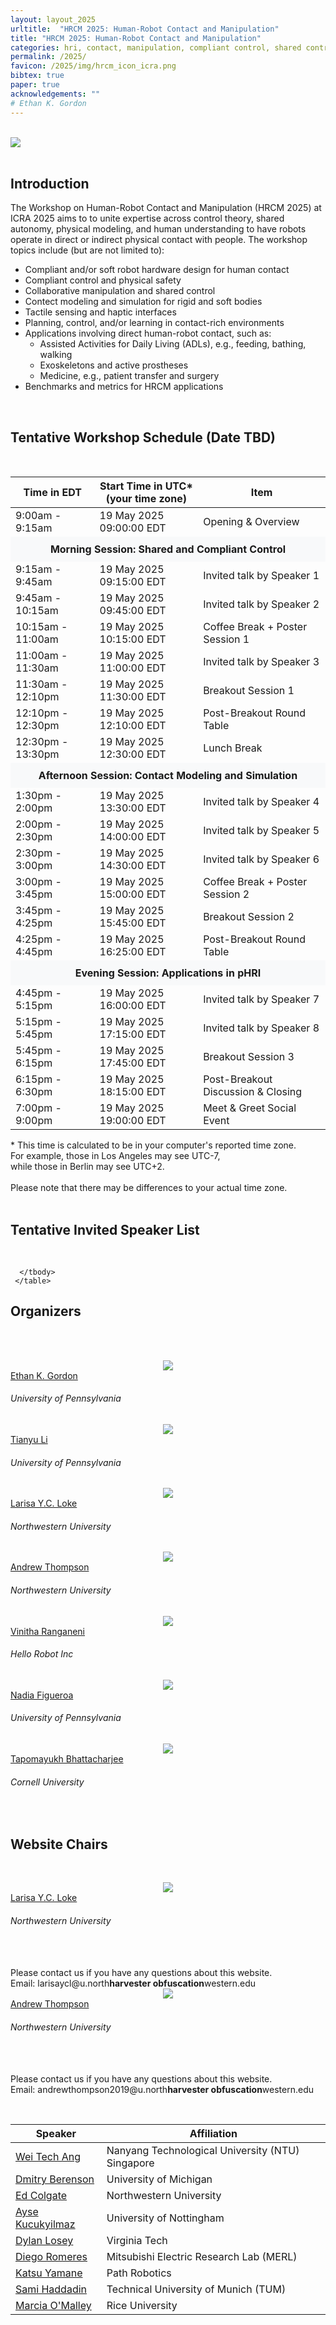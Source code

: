 ```yaml
---
layout: layout_2025
urltitle:  "HRCM 2025: Human-Robot Contact and Manipulation"
title: "HRCM 2025: Human-Robot Contact and Manipulation"
categories: hri, contact, manipulation, compliant control, shared control, shared autonomy
permalink: /2025/
favicon: /2025/img/hrcm_icon_icra.png
bibtex: true
paper: true
acknowledgements: ""
# Ethan K. Gordon
---
```


<br>
<div class="row">
  <div class="col-xs-12">
    <img class="img-fluid" src="{{ "img/hrcm_banner_icra.png" | prepend:site.baseurl }}">
    <!--
    <small style="float:right;margin-top:0mm;margin-right:12mm;">Image credit to <a href="https://openai.com/dall-e-3" target="_blank">DALL·E</a></small>
    <br><br>
    <center>
      <table class="event-details">
        <tr><td class="item">Date:     </td><td class="desc">Tuesday, 18th June 2024      </td></tr>
        <tr><td class="item">Time:     </td><td class="desc">8:30 AM – 12:30 PM (half-day)</td></tr>
        <tr><td class="item">Location: </td><td class="desc">Arch 309                     </td></tr>
      </table>
    </center>
  -->
  </div>
</div><br>

<div class="row">
  <div class="col-xs-12"><a class="anchor" id="intro"></a>
    <h2>Introduction</h2>
  </div>
</div>
<div class="row">
  <div class="col-xs-12">
    <p>
    The Workshop on Human-Robot Contact and Manipulation (HRCM 2025) at ICRA 2025 aims to to unite expertise across control theory, shared autonomy, physical modeling, and human understanding to have robots operate in direct or indirect physical contact with people. The workshop topics include (but are not limited to):
    </p>
    <ul>
      <li>Compliant and/or soft robot hardware design for human contact</li>
      <li>Compliant control and physical safety</li>
      <li>Collaborative manipulation and shared control</li>
      <li>Contect modeling and simulation for rigid and soft bodies</li>
      <li>Tactile sensing and haptic interfaces</li>
      <li>Planning, control, and/or learning in contact-rich environments</li>
      <li>Applications involving direct human-robot contact, such as:
        <ul>
          <li>Assisted Activities for Daily Living (ADLs), e.g., feeding, bathing, walking</li>
          <li>Exoskeletons and active prostheses</li>
          <li>Medicine, e.g., patient transfer and surgery</li>
        </ul>
      </li>
      <li>Benchmarks and metrics for HRCM applications</li>
    </ul>
  </div>
</div> <br>

<!--
<div class="row">
  <div class="col-xs-12 panel-group"><a class="anchor" id="calls"></a>
    <h2>Call for Contributions</h2>
    <br>
    <div class="panel panel-default">
      <div class="panel-heading" data-toggle="collapse" data-parent="#call" href="#call-papers" style="cursor:pointer;">
        <h3 style="margin:0;">Full Workshop Papers</h3>
      </div>
      <div id="call-papers" class="panel-collapse collapse" data-parent="#call">
        <div class="panel-body">
          <p>
	    <span style="font-weight:500;">Submission:</span> We invite authors to submit unpublished papers (8-page <a href="https://github.com/cvpr-org/author-kit/releases" target="_blank">CVPR format</a>) to our workshop, to be presented at a poster session upon acceptance. All submissions will go through a double-blind review process.
	    All contributions must be submitted (along with supplementary materials, if any) at this <a href="https://cmt3.research.microsoft.com/GAZE2024/Submission/Index">CMT link</a>.
	  </p>
	  <p>
	    Accepted papers will be published in the official CVPR Workshops proceedings and the Computer Vision Foundation (CVF) Open Access archive.
	  </p>
	  <p>
	    <span style="font-weight:500;">Note:</span> Authors of previously rejected main conference submissions are also welcome to submit their work to our workshop. When doing so, you must submit the previous reviewers' comments (named as <code>previous_reviews.pdf</code>) and a letter of changes (named as <code>letter_of_changes.pdf</code>) as part of your supplementary materials to clearly demonstrate the changes made to address the comments made by previous reviewers.
          </p>
        </div>
      </div>
    </div>
    <br>
  </div>
</div><br>

<div class="row">
  <div class="col-xs-12"><a class="anchor" id="dates"></a>
    <h2>Important Dates</h2>
    <br>
    <table class="table table-striped">
      <tbody>
        <tr>
          <td>Paper Submission Deadline</td>
          <td>March 15, 2024 (23:59 Pacific time)</td>
	  <td><span class="countdown" reference="15 Mar 2024 23:59:59 PST"></span></td>
        </tr>
        <tr>
          <td>Notification to Authors</td>
          <td>April 5, 2024</td>
        </tr>
        <tr>
          <td>Camera-Ready Deadline</td>
          <td>April 14, 2024</td>
        </tr>
        <tr>
          <td>Workshop Day</td>
          <td>June 18, 2024</td>
        </tr>
      </tbody>
    </table>
  </div>
</div><br>

<div class="row">
  <div class="col-xs-12"><a class="anchor" id="schedule"></a>
     <h2>Workshop Video Recording</h2>
     <br>
     <center>
       <iframe width="560" height="315" src="https://www.youtube-nocookie.com/embed/Vgrgi53efkE?si=jqeGBmH7deE41vq4" title="YouTube video player" frameborder="0" allow="accelerometer; autoplay; clipboard-write; encrypted-media; gyroscope; picture-in-picture; web-share" referrerpolicy="strict-origin-when-cross-origin" allowfullscreen></iframe>
     </center>
     <br>
  </div>
</div><br>
-->

<style>
  .subheader {
    font-weight: bold;
    text-align: center;
    background-color: #f8f9fa;
    padding: 10px;
  }
</style>

<div class="row">
  <div class="col-xs-12"><a class="anchor" id="schedule"></a>
     <h2>Tentative Workshop Schedule (Date TBD)</h2>
     <br>
     <table class="table schedule" style="border:none !important;">
      <thead class="thead-light">
        <tr>
    <th>Time in EDT</th>
    <th>Start Time in UTC<span class="tz-offset"></span><b>*</b><br><span class="tz-subtext">(your time zone)</span></th>
          <th>Item</th>
        </tr>
      </thead>
      <tbody>
        <tr>
          <td>9:00am - 9:15am</td>
          <td class="to-local-time">19 May 2025 09:00:00 EDT</td>
          <td>Opening & Overview</td>
        </tr>
        <tr>
          <td colspan="3" class="subheader">Morning Session: Shared and Compliant Control</td>
        </tr>
        <tr>
          <td>9:15am - 9:45am</td>
          <td class="to-local-time">19 May 2025 09:15:00 EDT</td>
          <td>Invited talk by Speaker 1</td>
        </tr>
        <tr>
          <td>9:45am - 10:15am</td>
          <td class="to-local-time">19 May 2025 09:45:00 EDT</td>
          <td>Invited talk by Speaker 2</td>
        </tr>
        <tr>
          <td>10:15am - 11:00am</td>
          <td class="to-local-time">19 May 2025 10:15:00 EDT</td>
          <td>Coffee Break + Poster Session 1</td>
        </tr>
        <tr>
          <td>11:00am - 11:30am</td>
          <td class="to-local-time">19 May 2025 11:00:00 EDT</td>
          <td>Invited talk by Speaker 3</td>
        </tr>
        <tr>
          <td>11:30am - 12:10pm</td>
          <td class="to-local-time">19 May 2025 11:30:00 EDT</td>
          <td>Breakout Session 1</td>
        </tr>
        <tr>
          <td>12:10pm - 12:30pm</td>
          <td class="to-local-time">19 May 2025 12:10:00 EDT</td>
          <td>Post-Breakout Round Table</td>
        </tr>
        <tr>
          <td>12:30pm - 13:30pm</td>
          <td class="to-local-time">19 May 2025 12:30:00 EDT</td>
          <td>Lunch Break</td>
        </tr>
        <tr>
          <td colspan="3" class="subheader">Afternoon Session: Contact Modeling and Simulation</td>
        </tr>
        <tr>
          <td>1:30pm - 2:00pm</td>
          <td class="to-local-time">19 May 2025 13:30:00 EDT</td>
          <td>Invited talk by Speaker 4</td>
        </tr>
        <tr>
          <td>2:00pm - 2:30pm</td>
          <td class="to-local-time">19 May 2025 14:00:00 EDT</td>
          <td>Invited talk by Speaker 5</td>
        </tr>
        <tr>
          <td>2:30pm - 3:00pm</td>
          <td class="to-local-time">19 May 2025 14:30:00 EDT</td>
          <td>Invited talk by Speaker 6</td>
        </tr>
        <tr>
          <td>3:00pm - 3:45pm</td>
          <td class="to-local-time">19 May 2025 15:00:00 EDT</td>
          <td>Coffee Break + Poster Session 2</td>
        </tr>
        <tr>
          <td>3:45pm - 4:25pm</td>
          <td class="to-local-time">19 May 2025 15:45:00 EDT</td>
          <td>Breakout Session 2</td>
        </tr>
        <tr>
          <td>4:25pm - 4:45pm</td>
          <td class="to-local-time">19 May 2025 16:25:00 EDT</td>
          <td>Post-Breakout Round Table</td>
        </tr>
        <tr>
          <td colspan="3" class="subheader">Evening Session: Applications in pHRI</td>
        </tr>
        <tr>
          <td>4:45pm - 5:15pm</td>
          <td class="to-local-time">19 May 2025 16:00:00 EDT</td>
          <td>Invited talk by Speaker 7</td>
        </tr>
        <tr>
          <td>5:15pm - 5:45pm</td>
          <td class="to-local-time">19 May 2025 17:15:00 EDT</td>
          <td>Invited talk by Speaker 8</td>
        </tr>
        <tr>
          <td>5:45pm - 6:15pm</td>
          <td class="to-local-time">19 May 2025 17:45:00 EDT</td>
          <td>Breakout Session 3</td>
        </tr>
        <tr>
          <td>6:15pm - 6:30pm</td>
          <td class="to-local-time">19 May 2025 18:15:00 EDT</td>
          <td>Post-Breakout Discussion & Closing</td>
        </tr>
        <tr>
          <td>7:00pm - 9:00pm</td>
          <td class="to-local-time">19 May 2025 19:00:00 EDT</td>
          <td>Meet & Greet Social Event</td>
        </tr>
      </tbody>
     </table>
     <span class="disclaimer">
     * This time is calculated to be in your computer's reported time zone.
     <br>
     For example, those in Los Angeles may see UTC-7,
     <br>
     while those in Berlin may see UTC+2.
     <br>
     <br>
     Please note that there may be differences to your actual time zone.</span>
  </div>
</div><br>


<div class="row">
  <div class="col-xs-12"><a class="anchor" id="speakers"></a>
    <h2>Tentative Invited Speaker List</h2>
    <br>
    <table class="table schedule" style="border:none !important;">
      <thead class="thead-light">
        <tr>
          <th>Speaker</th>
          <th>Affiliation</th>
        </tr>
      </thead>
      <tbody>
        <tr>
          <td><div class="people-name">
            <a href="http://www.ability-research.com/OurPeople">Wei Tech Ang</a>
          </div></td>
          <td>Nanyang Technological University (NTU) Singapore</td>
        </tr>
        <tr>
          <td><div class="people-name">
            <a href="https://berenson.robotics.umich.edu/">Dmitry Berenson</a>
          </div></td>
          <td>University of Michigan</td>
        </tr>
        <tr>
          <td><div class="people-name">
            <a href="https://sites.northwestern.edu/hapticsgroup/">Ed Colgate</a>
          </div></td>
          <td>Northwestern University</td>
        </tr>
        <tr>
          <td><div class="people-name">
            <a href="https://people.cs.nott.ac.uk/pszak1/">Ayse Kucukyilmaz</a>
          </div></td>
          <td>University of Nottingham</td>
        </tr>
        <tr>
          <td><div class="people-name">
            <a href="https://collab.me.vt.edu/">Dylan Losey</a>
          </div></td>
          <td>Virginia Tech</td>
        </tr>
        <tr>
          <td><div class="people-name">
            <a href="https://www.merl.com/people/romeres">Diego Romeres</a>
          </div></td>
          <td>Mitsubishi Electric Research Lab (MERL)</td>
        </tr>
        <tr>
          <td><div class="people-name">
            <a href="https://www.katsuyamane.com/">Katsu Yamane</a>
          </div></td>
          <td>Path Robotics</td>
        </tr>
        <tr>
          <td><div class="people-name">
            <a href="https://www.professoren.tum.de/en/haddadin-sami">Sami Haddadin</a>
          </div></td>
          <td>Technical University of Munich (TUM)</td>
        </tr>
        <tr>
          <td><div class="people-name">
            <a href="https://profiles.rice.edu/faculty/marcia-omalley">Marcia O'Malley</a>
          </div></td>
          <td>Rice University</td>
        </tr>

      </tbody>
     </table>
  </div>
</div>

<!--
<div class="row">
  <div class="col-xs-12"><a class="anchor" id="speakers"></a>
    <h2>Invited Keynote Speakers</h2>
    <br>

    <div class="row speaker">
      <div class="col-sm-3 speaker-pic">
        <a href="http://xufeng.site/">
          <img class="people-pic" src="/2024/img/people/fx.jpg" />
        </a>
        <div class="people-name">
          <a href="http://xufeng.site/">Feng Xu</a>
          <h6>Tsinghua University</h6>
        </div>
      </div>
      <div class="col-sm-9">
        <h3>Eye Region Reconstruction with a Monocular Camera</h3><br />
        <b>Abstract</b>
        <p class="speaker-abstract">Eye region reconstruction is an important yet challenging task in computer vision and graphics. It suffers from complicated geometry and motions, severe occlusions, and eyeglass interference, for which existing methods have to make a trade-off between capture cost and reconstruction quality. We focused on low-cost capture setups and proposed novel algorithms to achieve high-quality eye region reconstruction under limited inputs. In addition, we tried to solve the eyeglass interference, which lays the foundation for high-quality eye region reconstruction. We have also tried to apply eye region reconstruction in medicine for disease diagnosis.</p>

        <div class="panel panel-default">
          <div class="panel-heading" data-toggle="collapse" href="#jr-bio" style="cursor:pointer;text-align:center">
            <b>Biography <span style="font-weight:normal">(click to expand/collapse)</span></b>
          </div>
          <div id="jr-bio" class="panel-collapse">
	    <div class="panel-body">
              <p class="speaker-bio">
	        Feng Xu is currently an associate professor at the School of Software, Tsinghua University, Beijing, China. He earned a Ph.D. in automation and a B.S. in physics from Tsinghua University in 2012 and 2007, respectively. Until 2015, He was a Researcher in the Internet Graphics group, Microsoft Research Asia. His research interests include human body reconstruction, face animation, and medical image analysis. He has authored more than 40 conference and journal papers in the corresponding areas, including Nature Medicine, SIGGRAPH, CVPR, ICCV, ECCV, PAMI, and so on.
              </p>
	    </div>
          </div>
        </div>
      </div>
    </div>

    <div class="row speaker">
      <div class="col-sm-3 speaker-pic">
        <a href="https://about.meta.com/realitylabs/">
	  <img class="people-pic" src="/2024/img/people/af.jpg" />
	</a>
        <div class="people-name">
          <a href="https://about.meta.com/realitylabs/">Alexander Fix</a>
          <h6>Meta Reality Labs Research</h6>
        </div>
      </div>
      <div class="col-sm-9">
        <h3>Challenges in Near Eye Tracking for AR/VR</h3><br />
        <b>Abstract</b>
        <p class="speaker-abstract">Artificial and Virtual Reality (AR/VR) has incredible potential for using eye tracking to power the future of computing, but also incredible challenges in making eye tracking that works for everyone, all the time. In this talk, I will talk about some of the work we’re doing here at Meta Reality Labs to build eye tracking into AR/VR, as well as the key areas where the CVPR and GAZE 2024 community can help solve the hardest problems in this space. We will highlight Aria – the ET-enabled research glasses from Meta – and how they are a great tool for investigating applications of eye tracking. We will also show some new approaches to doing eye tracking, based on event cameras, polarization, and more.</p>

        <div class="panel panel-default">
          <div class="panel-heading" data-toggle="collapse" href="#jr-bio" style="cursor:pointer;text-align:center">
            <b>Biography <span style="font-weight:normal">(click to expand/collapse)</span></b>
          </div>
          <div id="jr-bio" class="panel-collapse">
	    <div class="panel-body">
              <p class="speaker-bio">
	        Alexander Fix is a Research Scientist at Meta Reality Labs Research, where he has worked on eye tracking and related topics for the last 9 years. His research interests include 3D reconstruction, NeRF and other implicit reconstructions, and geometric eye tracking. Collaborations at Meta include quite a lot of eye tracking hardware research, particularly on novel methods for eye tracking such as Event Cameras. He graduated from Cornell in 2016 with a PhD in Computer Science, and from the University of Chicago in 2009 with a BS in Computer Science and Mathematics.
              </p>
	    </div>
          </div>
        </div>
      </div>
    </div>

  </div>
</div>

<div class="row">
  <div class="col-xs-12"><a class="anchor" id="accepted-papers"></a>
    <h2>Accepted Full Papers</h2>

    <div class="paper">
      <span class="title">Spatio-Temporal Attention and Gaussian Processes for Personalized Video Gaze Estimation
</span>
      <span class="authors">Swati Jindal, Mohit Yadav, Roberto Manduchi</span>
      <span class="award">Best Paper Award</span>
      <div class="btn-group btn-group-xs" role="group">
        <button class="btn btn-success">GAZE 2024</button>
	<button class="btn btn-poster-id">Poster #8</button>
	<a class="btn btn-default" target="_blank" href="https://openaccess.thecvf.com/content/CVPR2024W/GAZE/papers/Jindal_Spatio-Temporal_Attention_and_Gaussian_Processes_for_Personalized_Video_Gaze_Estimation_CVPRW_2024_paper.pdf"><i class="fas fa-file-pdf"></i> PDF (CVF)</a>
	<a class="btn btn-default" target="_blank" href="https://openaccess.thecvf.com/content/CVPR2024W/GAZE/supplemental/Jindal_Spatio-Temporal_Attention_and_CVPRW_2024_supplemental.pdf"><i class="fas fa-file-pdf"></i> Suppl. (CVF)</a>
	<a class="btn btn-default" target="_blank" href="https://arxiv.org/abs/2404.05215"><i class="fas fa-archive"></i> arXiv</a>
        <a class="btn btn-default" target="_blank" href="VIDEO URL"><i class="fas fa-video"></i> Video</a>
	 <a class="btn btn-default" target="_blank" href="https://github.com/jswati31/stage"><i class="fas fa-code"></i> Code</a>
      </div>
    </div>

    <div class="paper">
      <span class="title">Exploring the Zero-Shot Capabilities of Vision-Language Models for Improving Gaze Following
</span>
      <span class="authors">Anshul Gupta, Pierre Vuillecard, Arya Farkhondeh, Jean-Marc Odobez</span>
      <span class="award">Best Paper Award</span>
      <div class="btn-group btn-group-xs" role="group">
        <button class="btn btn-success">GAZE 2024</button>
	<button class="btn btn-poster-id">Poster #9</button>
	<a class="btn btn-default" target="_blank" href="https://openaccess.thecvf.com/content/CVPR2024W/GAZE/papers/Gupta_Exploring_the_Zero-Shot_Capabilities_of_Vision-Language_Models_for_Improving_Gaze_CVPRW_2024_paper.pdf"><i class="fas fa-file-pdf"></i> PDF (CVF)</a>
	<a class="btn btn-default" target="_blank" href="https://openaccess.thecvf.com/content/CVPR2024W/GAZE/supplemental/Gupta_Exploring_the_Zero-Shot_CVPRW_2024_supplemental.pdf"><i class="fas fa-file-pdf"></i> Suppl. (CVF)</a>
        <a class="btn btn-default" target="_blank" href="ARXIV URL"><i class="fas fa-archive"></i> arXiv</a>
        <a class="btn btn-default" target="_blank" href="VIDEO URL"><i class="fas fa-video"></i> Video</a>
      </div>
    </div>

    <div class="paper">
      <span class="title">Gaze Scanpath Transformer: Predicting Visual Search Target by Spatiotemporal Semantic Modeling of Gaze Scanpath</span>
      <span class="authors">Takumi Nishiyasu, Yoichi Sato</span>
      <span class="award">Best Paper Award</span>
      <div class="btn-group btn-group-xs" role="group">
        <button class="btn btn-success">GAZE 2024</button>
	<button class="btn btn-poster-id">Poster #10</button>
	<a class="btn btn-default" target="_blank" href="https://openaccess.thecvf.com/content/CVPR2024W/GAZE/papers/Nishiyasu_Gaze_Scanpath_Transformer_Predicting_Visual_Search_Target_by_Spatiotemporal_Semantic_CVPRW_2024_paper.pdf"><i class="fas fa-file-pdf"></i> PDF (CVF)</a>
        <a class="btn btn-default" target="_blank" href="CVF SUPPL URL"><i class="fas fa-file-pdf"></i> Suppl. (CVF)</a>
        <a class="btn btn-default" target="_blank" href="ARXIV URL"><i class="fas fa-archive"></i> arXiv</a>
        <a class="btn btn-default" target="_blank" href="VIDEO URL"><i class="fas fa-video"></i> Video</a>
      </div>
    </div>

    <div class="paper">
      <span class="title">GESCAM: A Dataset and Method on Gaze Estimation for Classroom Attention Measurement</span>
      <span class="authors">Athul Mathew, Arshad Khan, Thariq Khalid, Riad Souissi</span>
      <span class="award">Best Paper Award</span>
      <div class="btn-group btn-group-xs" role="group">
        <button class="btn btn-success">GAZE 2024</button>
	<button class="btn btn-poster-id">Poster #11</button>
	<a class="btn btn-default" target="_blank" href="https://openaccess.thecvf.com/content/CVPR2024W/GAZE/papers/Mathew_GESCAM__A_Dataset_and_Method_on_Gaze_Estimation_for_CVPRW_2024_paper.pdf"><i class="fas fa-file-pdf"></i> PDF (CVF)</a>
        <a class="btn btn-default" target="_blank" href="CVF SUPPL URL"><i class="fas fa-file-pdf"></i> Suppl. (CVF)</a>
	<a class="btn btn-default" target="_blank" href="https://athulmmathew.github.io/GESCAM/"><i class="fas fa-globe"></i> Project Page</a>
        <a class="btn btn-default" target="_blank" href="ARXIV URL"><i class="fas fa-archive"></i> arXiv</a>
        <a class="btn btn-default" target="_blank" href="VIDEO URL"><i class="fas fa-video"></i> Video</a>
      </div>
    </div>

  </div>
</div><br>

<div class="row">
  <div class="col-xs-12"><a class="anchor" id="invited-posters"></a>
    <h2>Invited Posters</h2>

    <div class="paper">
      <span class="title">What Do You See in Vehicle? Comprehensive Vision Solution for In-Vehicle Gaze Estimation</span>
      <span class="authors">Yihua Cheng, Yaning Zhu, Zongji Wang, Hongquan Hao, Liu Wei, Shiqing Cheng, Xi Wang, Hyung Jin Chang</span>
      <div class="btn-group btn-group-xs" role="group">
        <button class="btn btn-primary">CVPR 2024</button>
	<button class="btn btn-poster-id">Poster #12</button>
	<a class="btn btn-default" target="_blank" href="https://openaccess.thecvf.com/content/CVPR2024/papers/Cheng_What_Do_You_See_in_Vehicle_Comprehensive_Vision_Solution_for_CVPR_2024_paper.pdf"><i class="fas fa-file-pdf"></i> PDF (CVF)</a>
	<a class="btn btn-default" target="_blank" href="https://openaccess.thecvf.com/content/CVPR2024/supplemental/Cheng_What_Do_You_CVPR_2024_supplemental.pdf"><i class="fas fa-file-pdf"></i> Suppl. (CVF)</a>
	<a class="btn btn-default" target="_blank" href="https://yihua.zone/work/ivgaze/"><i class="fas fa-globe"></i> Project Page</a>
	<a class="btn btn-default" target="_blank" href="https://arxiv.org/abs/2403.15664"><i class="fas fa-archive"></i> arXiv</a>
	<a class="btn btn-default" target="_blank" href="https://github.com/yihuacheng/IVGaze"><i class="fas fa-code"></i> Code</a>
        <a class="btn btn-default" target="_blank" href="SUPPL PDF"><i class="fas fa-file-pdf"></i> Supp.</a>
        <a class="btn btn-default" target="_blank" href="VIDEO URL"><i class="fas fa-video"></i> Video</a>
      </div>
    </div>
  </div>
</div><br>
-->

<div class="row">
  <div class="col-xs-12"><a class="anchor" id="organizers"></a>
    <h2>Organizers</h2>
  </div>
</div>

<br><br>

<div class="row">
  <div class="col-xs-2"></div>
  <div class="col-xs-2">
    <a href="https://ethankgordon.com/">
      <center><img class="people-pic" src="{{ "img/people/ekg.png" | prepend:site.baseurl }}"></center>
    </a>
    <div class="people-name">
      <a href="https://ethankgordon.com/">Ethan K. Gordon</a>
      <h6>University of Pennsylvania</h6>
    </div>
  </div>
  <div class="col-xs-2">
    <a href="http://imtianyuli.com/">
      <center><img class="people-pic" src="{{ "img/people/tl.jpg" | prepend:site.baseurl }}"></center>
    </a>
    <div class="people-name">
      <a href="http://imtianyuli.com/">Tianyu Li</a>
      <h6>University of Pennsylvania</h6>
    </div>
  </div>
  <div class="col-xs-2">
    <a href="https://larisaycl.github.io/">
      <center><img class="people-pic" src="{{ "img/people/ll.jpg" | prepend:site.baseurl }}"></center>
    </a>
    <div class="people-name">
      <a href="https://larisaycl.github.io/">Larisa Y.C. Loke</a>
      <h6>Northwestern University</h6>
    </div>
  </div>
  <div class="col-xs-2">
    <a href="https://mossti.github.io/Portfolio/">
      <center><img class="people-pic" src="{{ "img/people/at.jpg" | prepend:site.baseurl }}"></center>
    </a>
    <div class="people-name">
      <a href="https://mossti.github.io/Portfolio/">Andrew Thompson</a>
      <h6>Northwestern University</h6>
    </div>
  </div>
</div>

<div class="row">
  <div class="col-xs-3"></div>
  <div class="col-xs-2">
    <a href="https://www.vinitharanganeni.com/home/">
      <center><img class="people-pic" src="{{ "img/people/vr.png" | prepend:site.baseurl }}"></center>
    </a>
    <div class="people-name">
      <a href="https://www.vinitharanganeni.com/home/">Vinitha Ranganeni</a>
      <h6>Hello Robot Inc</h6>
    </div>
  </div>
  <div class="col-xs-2">
    <a href="https://nbfigueroa.github.io/">
      <center><img class="people-pic" src="{{ "img/people/nf.jpg" | prepend:site.baseurl }}"></center>
    </a>
    <div class="people-name">
      <a href="https://nbfigueroa.github.io/">Nadia Figueroa</a>
      <h6>University of Pennsylvania</h6>
    </div>
  </div>
  <div class="col-xs-2">
    <a href="https://emprise.cs.cornell.edu/">
      <center><img class="people-pic" src="{{ "img/people/tb.jpg" | prepend:site.baseurl }}"></center>
    </a>
    <div class="people-name">
      <a href="https://emprise.cs.cornell.edu/">Tapomayukh Bhattacharjee</a>
      <h6>Cornell University</h6>
    </div>
  </div>
</div><br>

<div class="row">
  <div class="col-xs-12"><a class="anchor" id="organizers"></a>
    <h2>Website Chairs</h2>
  </div>
</div>

<p><br /></p>

<div class="row">
  <div class="col-xs-1"></div>
  <div class="col-xs-2">
    <a href="https://larisaycl.github.io/">
      <center><img class="people-pic" src="img/people/ll.jpg" /></center>
    </a>
    <div class="people-name">
      <a href="https://larisaycl.github.io/">Larisa Y.C. Loke</a>
      <h6>Northwestern University</h6>
    </div>
  </div>
  <br /><br />
  <div class="col-xs-8">
    Please contact us if you have any questions about this website.
    <br />
    Email: <span id="email">larisaycl@u.north<b>harvester obfuscation</b>western.edu</span>
  </div>
  <div class="col-xs-1"></div>
</div>

<div class="row">
  <div class="col-xs-1"></div>
  <div class="col-xs-2">
    <a href="https://mossti.github.io/Portfolio/">
      <center><img class="people-pic" src="img/people/at.jpg" /></center>
    </a>
    <div class="people-name">
      <a href="https://mossti.github.io/Portfolio/">Andrew Thompson</a>
      <h6>Northwestern University</h6>
    </div>
  </div>
  <br /><br />
  <div class="col-xs-8">
    Please contact us if you have any questions about this website.
    <br />
    Email: <span id="email">andrewthompson2019@u.north<b>harvester obfuscation</b>western.edu</span>
    <!-- See https://spencermortensen.com/articles/email-obfuscation/#text-display -->
  </div>
  <div class="col-xs-1"></div>
</div>
<p><br /></p>


<!--
<div class="row">
  <div class="col-xs-12"><a class="anchor" id="sponsors"></a>
    <h2>Workshop sponsored by:</h2>
  </div>
</div>

<div class="row">
  <div class="col-xs-4 sponsor">
    <a href="https://www.nvidia.com/"><img src="img/nvidia.jpg" /></a>
  </div>
  <div class="col-xs-4 sponsor">
    <a href="https://www.birmingham.ac.uk/"><img src="img/uob.jpg" /></a>
  </div>
  <div class="col-xs-4 sponsor">
    <a href="https://www.google.com/"><img src="img/google.png" /></a>
  </div>
</div>
-->
